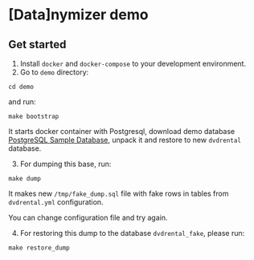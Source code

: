 # [Data]nymizer demo

## Get started

1. Install `docker` and `docker-compose` to your development environment.
2. Go to `demo` directory:

``` shell
cd demo
```
and run:

``` shell
make bootstrap
```

It starts docker container with Postgresql, download demo database [PostgreSQL Sample Database](https://www.postgresqltutorial.com/postgresql-sample-database/), unpack it and restore to new `dvdrental` database.

3. For dumping this base, run:

``` shell
make dump
```
It makes new `/tmp/fake_dump.sql` file with fake rows in tables from `dvdrental.yml` configuration.

You can change configuration file and try again.

4. For restoring this dump to the database `dvdrental_fake`, please run:

```shell
make restore_dump
```

